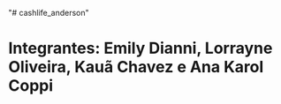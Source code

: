 "# cashlife_anderson" 

# Integrantes: Emily Dianni, Lorrayne Oliveira, Kauã Chavez e Ana Karol Coppi

